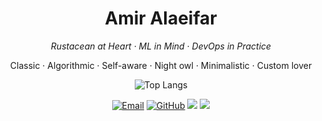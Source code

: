 <h1 align="center">Amir Alaeifar</h1>
<p align="center"><em>Rustacean at Heart · ML in Mind · DevOps in Practice</em></p>

<p align="center">
  Classic · Algorithmic · Self-aware · Night owl · Minimalistic · Custom lover
</p>

<p align="center">
  <img src="https://github-readme-stats.vercel.app/api/top-langs/?username=lyteabovenyte&layout=compact&hide=jupyter%20notebook,html" alt="Top Langs">
</p>

<p align="center">
  <a href="mailto:lyteabovenyte@gmail.com"><img src="https://img.shields.io/badge/Email-D14836?style=for-the-badge&logo=gmail&logoColor=white" alt="Email"></a>
  <a href="https://github.com/lyteabovenyte"><img src="https://img.shields.io/badge/GitHub-181717?style=for-the-badge&logo=github&logoColor=white" alt="GitHub"></a>
  <a href="https://codeforces.com/profile/lyteabovenyte"><img src="https://img.shields.io/badge/Codeforces-yellow?style=for-the-badge&logo=Codeforces&logoColor=black"></a>
  <a href="https://x.com/lyteabovenyte"><img src="https://img.shields.io/badge/Twitter-1DA1F2?style=for-the-badge&logo=Twitter&logoColor=white"></a>
</p>
